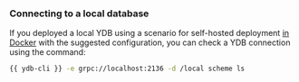 ### Connecting to a local database

If you deployed a local YDB using a scenario for self-hosted deployment [in Docker](../../self_hosted/ydb_docker.md) with the suggested configuration, you can check a YDB connection using the command:

```bash
{{ ydb-cli }} -e grpc://localhost:2136 -d /local scheme ls
```


